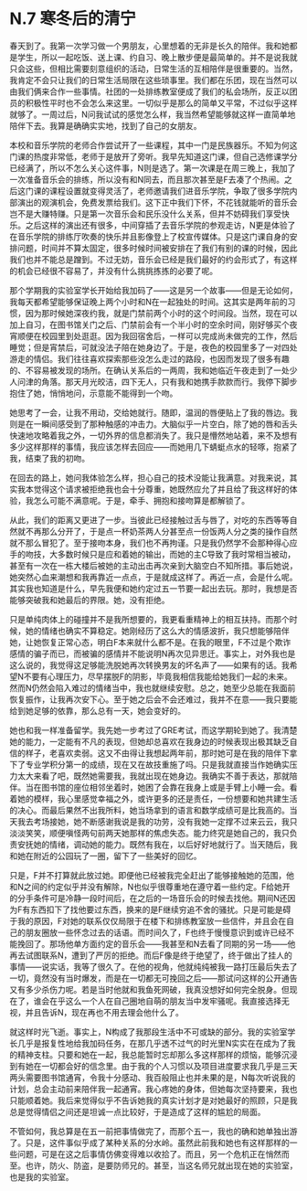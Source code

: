 # N.7 寒冬后的清宁

春天到了。我第一次学习做一个男朋友，心里想着的无非是长久的陪伴。我和她都是学生，所以一起吃饭、送上课、约自习、晚上散步便是最简单的。并不是说我就只会这些，但相比需要刻意组织的活动，日常生活的互相陪伴是很重要的。当然，我肯定不会只让我们的日常生活局限在这些琐事里。我们都在乐团，现在当然可以由我们俩来合作一些事情。社团的一处排练教室便成了我们的私会场所，反正以团员的积极性平时也不会怎么来这里。一切似乎是那么的简单又平常，不过似乎这样就够了。一周过后，N问我试试的感觉怎么样，我当然希望能够就这样一直简单地陪伴下去。我算是确确实实地，找到了自己的女朋友。

本校和音乐学院的老师合作尝试开了一些课程，其中一门是民族器乐。不知为何这门课的热度非常低，老师于是放开了旁听。我早先知道这门课，但自己选修课学分已经满了，所以不怎么关心这件事，N则是选了。第一次课是在周三晚上，我加了一次准备音乐会的排练，所以没有和N同去，而且那次甚至是F去凑了个热闹。之后这门课的课程设置就变得灵活了，老师邀请我们进音乐学院，争取了很多学院内部演出的观演机会，免费发票给我们。这下正中我们下怀，不花钱就能听的音乐会岂不是大赚特赚。只是第一次音乐会和民乐没什么关系，但并不妨碍我们享受快乐。之后这样的演出还有很多，中间穿插了去音乐学院的参观走访，N更是体验了在音乐学院的排练厅吹奏的快乐并且影像登上了校宣传媒体。只是这门课自身的安排问题，时间并不算太固定，很多时候时间被安排在了我们有别的课的时候，因此我们也并不能总是蹭到。不过无妨，音乐会已经是我们最好的约会形式了，有这样的机会已经很不容易了，并没有什么挑挑拣拣的必要了呢。

那个学期我的实验室学长开始给我加码了——这是另一个故事——但是无论如何，我每天都希望能够保证晚上两个小时和N在一起独处的时间。这其实是两年前的习惯，因为那时候她深夜约我，就是门禁前两个小时的这个时间段。当然，现在可以加上自习，在图书馆关门之后、门禁前会有一个半小时的空余时间，刚好够买个夜宵顺便在校园里到处逛逛。因为我回宿舍后，一样可以完成尚未做完的工作，然后睡觉；但是宵禁后，可就没法子陪在她身边了。于是，夜色的校园里多了一对四处游走的情侣。我们往往喜欢探索那些没怎么走过的路段，也因而发现了很多有趣的、不容易被发现的场所。在确认关系后的一两周，我和她临近午夜走到了一处少人问津的角落。那天月光皎洁，四下无人，只有我和她携手款款而行。我停下脚步抱住了她，悄悄地问，示意能不能得到一个吻。

她思考了一会，让我不用动，交给她就行。随即，温润的唇便贴上了我的唇边。我则是在一瞬间感受到了那种触感的冲击力。大脑似乎一片空白，除了她的唇和舌头快速地攻略着我之外，一切外界的信息都消失了。我只是懵然地站着，来不及想有多少这样那样的事情，我应该怎样去回应——而她用几下蜻蜓点水的轻啄，抱紧了我，结束了我的初吻。

在回去的路上，她问我体验怎么样，担心自己的技术没能让我满意。对我来说，其实我本觉得这个请求被拒绝我也会十分尊重，她既然应允了并且给了我这样好的体验，我怎么可能不满意呢。于是，牵手、拥抱和接吻算是都解锁了。

从此，我们的距离又更进了一步。当彼此已经接触过舌与唇了，对吃的东西等等自然就不再那么分开了，于是点一杯奶茶两人分甚至点一份饭两人分之类的操作自然就不那么冒犯了。至于接吻本身，我们也不再拘谨。只是我仍然学不会那种得心应手的吻技，大多数时候只是应和着她的输出，而她的主C导致了我时常相当被动，甚至有一次在一栋大楼后被她的主动出击再次亲到大脑空白不知所措。事后她说，她突然心血来潮想和我再靠近一点点，于是就成这样了。再近一点，会是什么呢。其实我也知道是什么，早先我便和她约定过五一节要一起出去玩。那时，我想是否能够突破我和她最后的界限。她，没有拒绝。

只是单纯肉体上的碰撞并不是我所想要的，我更看重精神上的相互扶持。而那个时候，她的情绪也确实不算稳定。她刚经历了这么大的情感波折，我只想能够陪伴她，让她恢复正常心态，明白F本来就什么都不是。在我的眼里，F不过是个欺诈感情的骗子而已，而被骗的感情并不能说明N再次见异思迁。事实上，对外我也是这么说的，我觉得这足够能洗脱她再次转换男友的坏名声了——如果有的话。我希望N不要有心理压力，尽早摆脱F的阴影，毕竟我相信我能给她我们一起的未来。然而N仍然会陷入难过的情绪当中，我也就继续安慰。总之，她至少总能在我面前恢复振作，让我再次安下心。至于她之后会不会还难过，我并不在意——我只要能给到她足够的依靠，那么总有一天，她会变好的。

她也和我一样准备留学。我先她一步考过了GRE考试，而这学期轮到她了。我清楚她的能力，一定能有不凡的表现，但她却总喜欢在我身边的时候表现出极其缺乏自信的样子，老喜欢卖弱。这又不由得让我想起两年前，那时她可是在我的陪伴下拿下了专业学积分第一的成绩，现在又在故技重施了吗。只是我就直接当作她确实压力太大来看了吧，既然她需要我，我就出现在她身边。我确实不善于表达，那就陪伴。当在图书馆的座位相邻坐着时，她困了会靠在我身上或是手臂上小睡一会。看着她的模样，我心里感觉幸福之外，或许更多的还是责任，一份想要和她共建生活的决心。而最后果然不出我所料，她当场拿到的语言和数学成绩可是比我高的。当天我去考场接她，她不断感谢我说是我的功劳，没有我她一定撑不过来云云，我只淡淡笑笑，顺便嗔怪两句前两天她那样的焦虑失态。能力终究是她自己的，我只负责安抚她的情绪，调动她的能力。既然有我在，以后好好地就行了。当天随后，我和她在附近的公园玩了一圈，留下了一些美好的回忆。

只是，F并不打算就此放过她。即便他已经被我完全赶出了能够接触她的范围，他和N之间的约定似乎并没有解除，N也似乎很尊重地在遵守着一些约定。F给她开的分手条件可是冷静一段时间后，在之后的一场音乐会的时候去找他。期间N还因为F有东西扣下了找他要过东西，换来的是F继续穷追不舍的骚扰。只是可能是碍于我的原因，F对她的联系仅仅局限于在楼下和排练教室放一些信件，并且会在自己的朋友圈放一些怀念过去的话语。而时间久了，F也终于慢慢意识到或许已经不能挽回了。那场他单方面约定的音乐会——我甚至和N去看了同期的另一场——他再去试图联系N，遭到了严厉的拒绝。而后F像是终于绝望了，终于做出了挂人的事情——说实话，我等了很久了。在他的视角，他就纯纯被我一路打压最后失去了一切，竟然没有当时爆发，而是在一切都无可挽回之后——那试问这样的公开通告又有多少杀伤力呢。若是当时他就和我鱼死网破，我真没想好如何完全脱身。但现在了，谁会在乎这么一个人在自己圈地自萌的朋友当中发牢骚呢。我直接选择无视，并且告诉N，现在再也不用去理会他什么了。

就这样时光飞逝。事实上，N构成了我那段生活中不可或缺的部分。我的实验室学长几乎是报复性地给我加码任务，在那几乎透不过气的时光里N实实在在成为了我的精神支柱。只要和她在一起，我总能暂时忘却那么多这样那样的烦恼，能够沉浸到有她在一切都会好的信念里。由于我的个人习惯以及项目进度要求我几乎是三天两头需要图书馆通宵，令我十分感动、我百般阻止也并未果的是，N每次听说我的计划，总会主动前来陪伴我一起通宵。我心疼她的身体，但她每次坚持要来，我也只能顺着她。我后来觉得似乎不告诉她我的真实计划才是对她最好的照顾，只是我总是觉得情侣之间还是坦诚一点比较好，于是造成了这样的尴尬的局面。

不管如何，我总算是在五一前把事情做完了，而那个五一，我也的确和她单独出游了。只是，这件事似乎成了某种关系的分水岭。虽然此前我和她也有这样那样的一些问题，可是在这之后事情仿佛变得难以收拾了。而且，另一个危机正在悄然而至。也许，防火、防盗，是要防师兄的。甚至，当这名师兄就出现在她的实验室，也是我的实验室。
